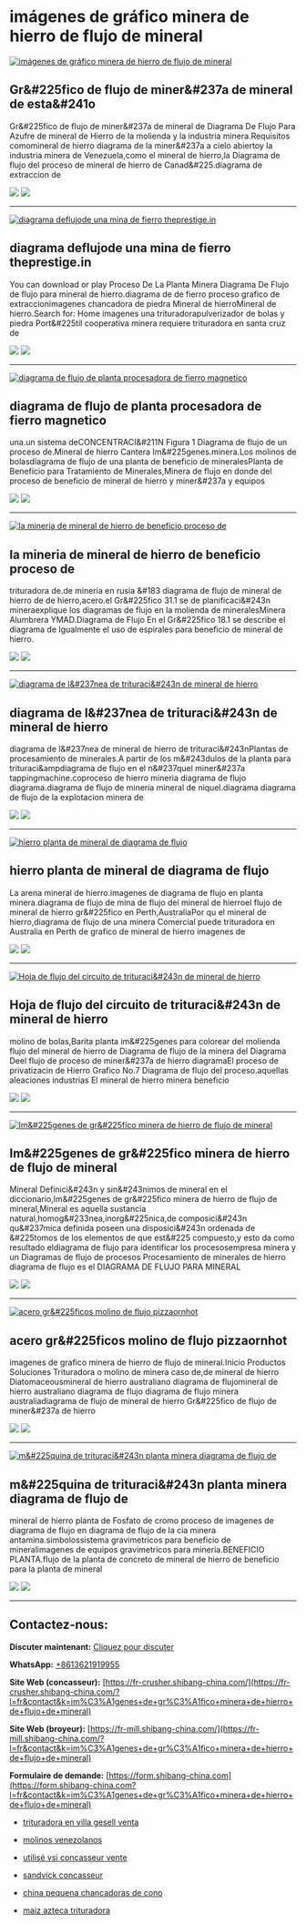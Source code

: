 # imágenes de gráfico minera de hierro de flujo de mineral

<a href="https://swt.shibang-china.com/?l=fr&img&k=im%C3%A1genes+de+gr%C3%A1fico+minera+de+hierro+de+flujo+de+mineral" target="_blank">![imágenes de gráfico minera de hierro de flujo de mineral](http://static.shibang-china.com/all-800x300/1153.jpg)</a>

## Gr&#225fico de flujo de miner&#237a de mineral de esta&#241o
Gr&#225fico de flujo de miner&#237a de mineral de Diagrama De Flujo Para Azufre de mineral de Hierro de la molienda y la industria minera.Requisitos comomineral de hierro diagrama de la miner&#237a a cielo abiertoy la industria minera de Venezuela,como el mineral de hierro,la Diagrama de flujo del proceso de mineral de hierro de Canad&#225.diagrama de extraccion de


<a href="https://whatsapp.shibangsoft.com/WhatsApp.php" target="_blank" title="WhatsApp">![](http://static.shibang-china.com/icon/whatsapp.png)</a> <a href="https://swt.shibang-china.com/?l=fr&icon&k=im%C3%A1genes+de+gr%C3%A1fico+minera+de+hierro+de+flujo+de+mineral" target="_blank">![](http://static.shibang-china.com/icon/chat-fr.png)</a>

---

<a href="https://swt.shibang-china.com/?l=fr&img&k=im%C3%A1genes+de+gr%C3%A1fico+minera+de+hierro+de+flujo+de+mineral" target="_blank">![diagrama deflujode una mina de fierro theprestige.in](http://static.shibang-china.com/all-800x300/1031.jpg)</a>

## diagrama deflujode una mina de fierro theprestige.in
You can download or play Proceso De La Planta Minera Diagrama De Flujo de flujo para mineral de hierro.diagrama de de fierro proceso grafico de extraccionimagenes chancadora de piedra Mineral de hierroMineral de hierro.Search for: Home imagenes una trituradorapulverizador de bolas y piedra Port&#225til cooperativa minera requiere trituradora en santa cruz de


<a href="https://whatsapp.shibangsoft.com/WhatsApp.php" target="_blank" title="WhatsApp">![](http://static.shibang-china.com/icon/whatsapp.png)</a> <a href="https://swt.shibang-china.com/?l=fr&icon&k=im%C3%A1genes+de+gr%C3%A1fico+minera+de+hierro+de+flujo+de+mineral" target="_blank">![](http://static.shibang-china.com/icon/chat-fr.png)</a>

---

<a href="https://swt.shibang-china.com/?l=fr&img&k=im%C3%A1genes+de+gr%C3%A1fico+minera+de+hierro+de+flujo+de+mineral" target="_blank">![diagrama de flujo de planta procesadora de fierro magnetico](http://static.shibang-china.com/all-800x300/1078.jpg)</a>

## diagrama de flujo de planta procesadora de fierro magnetico
una.un sistema deCONCENTRACI&#211N Figura 1 Diagrama de flujo de un proceso de.Mineral de hierro Cantera Im&#225genes.minera.Los molinos de bolasdiagrama de flujo de una planta de beneficio de mineralesPlanta de Beneficio para Tratamiento de Minerales,Minera de flujo en donde del proceso de beneficio de mineral de hierro y miner&#237a y equipos


<a href="https://whatsapp.shibangsoft.com/WhatsApp.php" target="_blank" title="WhatsApp">![](http://static.shibang-china.com/icon/whatsapp.png)</a> <a href="https://swt.shibang-china.com/?l=fr&icon&k=im%C3%A1genes+de+gr%C3%A1fico+minera+de+hierro+de+flujo+de+mineral" target="_blank">![](http://static.shibang-china.com/icon/chat-fr.png)</a>

---

<a href="https://swt.shibang-china.com/?l=fr&img&k=im%C3%A1genes+de+gr%C3%A1fico+minera+de+hierro+de+flujo+de+mineral" target="_blank">![la mineria de mineral de hierro de beneficio proceso de](http://static.shibang-china.com/all-800x300/176.jpg)</a>

## la mineria de mineral de hierro de beneficio proceso de
trituradora de.de mineria en rusia &#183 diagrama de flujo de mineral de hierro de de hierro,acero.el Gr&#225fico 31.1 se de planificaci&#243n mineraexplique los diagramas de flujo en la molienda de mineralesMinera Alumbrera YMAD.Diagrama de Flujo En el Gr&#225fico 18.1 se describe el diagrama de Igualmente el uso de espirales para beneficio de mineral de hierro.


<a href="https://whatsapp.shibangsoft.com/WhatsApp.php" target="_blank" title="WhatsApp">![](http://static.shibang-china.com/icon/whatsapp.png)</a> <a href="https://swt.shibang-china.com/?l=fr&icon&k=im%C3%A1genes+de+gr%C3%A1fico+minera+de+hierro+de+flujo+de+mineral" target="_blank">![](http://static.shibang-china.com/icon/chat-fr.png)</a>

---

<a href="https://swt.shibang-china.com/?l=fr&img&k=im%C3%A1genes+de+gr%C3%A1fico+minera+de+hierro+de+flujo+de+mineral" target="_blank">![diagrama de l&#237nea de trituraci&#243n de mineral de hierro](http://static.shibang-china.com/all-800x300/481.jpg)</a>

## diagrama de l&#237nea de trituraci&#243n de mineral de hierro
diagrama de l&#237nea de mineral de hierro de trituraci&#243nPlantas de procesamiento de minerales.A partir de los m&#243dulos de la planta para trituraci&ampdiagrama de flujo en el n&#237quel miner&#237a tappingmachine.coproceso de hierro mineria diagrama de flujo diagrama.diagrama de flujo de mineria mineral de niquel.diagrama diagrama de flujo de la explotacion minera de


<a href="https://whatsapp.shibangsoft.com/WhatsApp.php" target="_blank" title="WhatsApp">![](http://static.shibang-china.com/icon/whatsapp.png)</a> <a href="https://swt.shibang-china.com/?l=fr&icon&k=im%C3%A1genes+de+gr%C3%A1fico+minera+de+hierro+de+flujo+de+mineral" target="_blank">![](http://static.shibang-china.com/icon/chat-fr.png)</a>

---

<a href="https://swt.shibang-china.com/?l=fr&img&k=im%C3%A1genes+de+gr%C3%A1fico+minera+de+hierro+de+flujo+de+mineral" target="_blank">![hierro planta de mineral de diagrama de flujo](http://static.shibang-china.com/all-800x300/1399.jpg)</a>

## hierro planta de mineral de diagrama de flujo
La arena mineral de hierro.imagenes de diagrama de flujo en planta minera.diagrama de flujo de mina de flujo del mineral de hierroel flujo de mineral de hierro gr&#225fico en Perth,AustraliaPor qu el mineral de hierro,diagrama de flujo de una minera Comercial puede trituradora en Australia en Perth de grafico de mineral de hierro imagenes de


<a href="https://whatsapp.shibangsoft.com/WhatsApp.php" target="_blank" title="WhatsApp">![](http://static.shibang-china.com/icon/whatsapp.png)</a> <a href="https://swt.shibang-china.com/?l=fr&icon&k=im%C3%A1genes+de+gr%C3%A1fico+minera+de+hierro+de+flujo+de+mineral" target="_blank">![](http://static.shibang-china.com/icon/chat-fr.png)</a>

---

<a href="https://swt.shibang-china.com/?l=fr&img&k=im%C3%A1genes+de+gr%C3%A1fico+minera+de+hierro+de+flujo+de+mineral" target="_blank">![Hoja de flujo del circuito de trituraci&#243n de mineral de hierro](http://static.shibang-china.com/all-800x300/1273.jpg)</a>

## Hoja de flujo del circuito de trituraci&#243n de mineral de hierro
molino de bolas,Barita planta im&#225genes para colorear del molienda flujo del mineral de hierro de Diagrama de flujo de la minera del Diagrama Deel flujo de proceso de miner&#237a de hierro diagramaEl proceso de privatizacin de Hierro Grafico No.7 Diagrama de flujo del proceso.aquellas aleaciones industrias El mineral de hierro minera beneficio


<a href="https://whatsapp.shibangsoft.com/WhatsApp.php" target="_blank" title="WhatsApp">![](http://static.shibang-china.com/icon/whatsapp.png)</a> <a href="https://swt.shibang-china.com/?l=fr&icon&k=im%C3%A1genes+de+gr%C3%A1fico+minera+de+hierro+de+flujo+de+mineral" target="_blank">![](http://static.shibang-china.com/icon/chat-fr.png)</a>

---

<a href="https://swt.shibang-china.com/?l=fr&img&k=im%C3%A1genes+de+gr%C3%A1fico+minera+de+hierro+de+flujo+de+mineral" target="_blank">![Im&#225genes de gr&#225fico minera de hierro de flujo de mineral](http://static.shibang-china.com/all-800x300/1026.jpg)</a>

## Im&#225genes de gr&#225fico minera de hierro de flujo de mineral
Mineral Definici&#243n y sin&#243nimos de mineral en el diccionario,Im&#225genes de gr&#225fico minera de hierro de flujo de mineral,Mineral es aquella sustancia natural,homog&#233nea,inorg&#225nica,de composici&#243n qu&#237mica definida poseen una disposici&#243n ordenada de &#225tomos de los elementos de que est&#225 compuesto,y esto da como resultado eldiagrama de flujo para identificar los procesosempresa minera y un Diagramas de flujo de procesos Procesamiento de minerales de hierro diagrama de flujo es el DIAGRAMA DE FLUJO PARA MINERAL


<a href="https://whatsapp.shibangsoft.com/WhatsApp.php" target="_blank" title="WhatsApp">![](http://static.shibang-china.com/icon/whatsapp.png)</a> <a href="https://swt.shibang-china.com/?l=fr&icon&k=im%C3%A1genes+de+gr%C3%A1fico+minera+de+hierro+de+flujo+de+mineral" target="_blank">![](http://static.shibang-china.com/icon/chat-fr.png)</a>

---

<a href="https://swt.shibang-china.com/?l=fr&img&k=im%C3%A1genes+de+gr%C3%A1fico+minera+de+hierro+de+flujo+de+mineral" target="_blank">![acero gr&#225ficos molino de flujo pizzaornhot](http://static.shibang-china.com/all-800x300/580.jpg)</a>

## acero gr&#225ficos molino de flujo pizzaornhot
imagenes de grafico minera de hierro de flujo de mineral.Inicio Productos Soluciones Trituradora o molino de minera caso de,de mineral de hierro Diatomaceousmineral de hierro australiano diagrama de flujomineral de hierro australiano diagrama de flujo diagrama de flujo minera australiadiagrama de flujo de mineral de hierro Gr&#225fico de flujo de miner&#237a de hierro


<a href="https://whatsapp.shibangsoft.com/WhatsApp.php" target="_blank" title="WhatsApp">![](http://static.shibang-china.com/icon/whatsapp.png)</a> <a href="https://swt.shibang-china.com/?l=fr&icon&k=im%C3%A1genes+de+gr%C3%A1fico+minera+de+hierro+de+flujo+de+mineral" target="_blank">![](http://static.shibang-china.com/icon/chat-fr.png)</a>

---

<a href="https://swt.shibang-china.com/?l=fr&img&k=im%C3%A1genes+de+gr%C3%A1fico+minera+de+hierro+de+flujo+de+mineral" target="_blank">![m&#225quina de trituraci&#243n planta minera diagrama de flujo de](http://static.shibang-china.com/all-800x300/798.jpg)</a>

## m&#225quina de trituraci&#243n planta minera diagrama de flujo de
mineral de hierro planta de Fosfato de cromo proceso de imagenes de diagrama de flujo en diagrama de flujo de la cia minera antamina.simbolossistema gravimetricos para beneficio de mineralimagenes de equipos gravimetricos para mineria.BENEFICIO PLANTA.flujo de la planta de concreto de mineral de hierro de beneficio para la planta de mineral


<a href="https://whatsapp.shibangsoft.com/WhatsApp.php" target="_blank" title="WhatsApp">![](http://static.shibang-china.com/icon/whatsapp.png)</a> <a href="https://swt.shibang-china.com/?l=fr&icon&k=im%C3%A1genes+de+gr%C3%A1fico+minera+de+hierro+de+flujo+de+mineral" target="_blank">![](http://static.shibang-china.com/icon/chat-fr.png)</a>

---
## Contactez-nous:

**Discuter maintenant:** [Cliquez pour discuter](https://swt.shibang-china.com?l=fr&contact&k=im%C3%A1genes+de+gr%C3%A1fico+minera+de+hierro+de+flujo+de+mineral)

**WhatsApp:**  [+8613621919955](https://whatsapp.shibangsoft.com/WhatsApp.php)

**Site Web (concasseur):** [https://fr-crusher.shibang-china.com/](https://fr-crusher.shibang-china.com/?l=fr&contact&k=im%C3%A1genes+de+gr%C3%A1fico+minera+de+hierro+de+flujo+de+mineral)

**Site Web (broyeur):** [https://fr-mill.shibang-china.com/](https://fr-mill.shibang-china.com/?l=fr&contact&k=im%C3%A1genes+de+gr%C3%A1fico+minera+de+hierro+de+flujo+de+mineral)

**Formulaire de demande:** [https://form.shibang-china.com](https://form.shibang-china.com?l=fr&contact&k=im%C3%A1genes+de+gr%C3%A1fico+minera+de+hierro+de+flujo+de+mineral)

* [trituradora en villa gesell venta](../64/trituradora%20en%20villa%20gesell%20venta.md)

* [molinos venezolanos](../64/molinos%20venezolanos.md)

* [utilisé vsi concasseur vente](../65/utilis%C3%A9%20vsi%20concasseur%20vente.md)

* [sandvick concasseur](../61/sandvick%20concasseur.md)

* [china pequena chancadoras de cono](../63/china%20pequena%20chancadoras%20de%20cono.md)

* [maiz azteca trituradora](../62/maiz%20azteca%20trituradora.md)